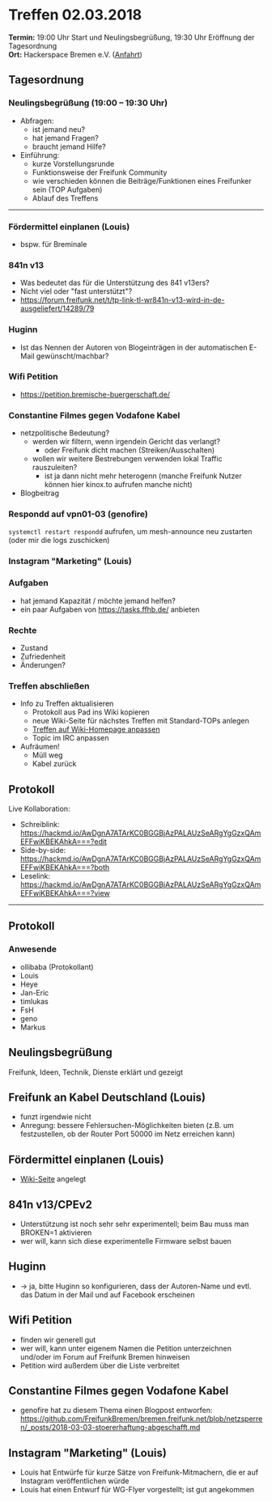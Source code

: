# Treffen 02.03.2018

**Termin:** 19:00 Uhr Start und Neulingsbegrüßung, 19:30 Uhr Eröffnung der Tagesordnung  
**Ort:** Hackerspace Bremen e.V. ([Anfahrt](https://www.hackerspace-bremen.de/anfahrt/))

## Tagesordnung
### Neulingsbegrüßung (19:00 – 19:30 Uhr)
- Abfragen:
    - ist jemand neu?
    - hat jemand Fragen?
    - braucht jemand Hilfe?
- Einführung:
    - kurze Vorstellungsrunde
    - Funktionsweise der Freifunk Community
    - wie verschieden können die Beiträge/Funktionen eines Freifunker sein (TOP Aufgaben)
    - Ablauf des Treffens

---

### Fördermittel einplanen (Louis)
* bspw. für Breminale

### 841n v13
* Was bedeutet das für die Unterstützung des 841 v13ers?
* Nicht viel oder "fast unterstützt"?
* https://forum.freifunk.net/t/tp-link-tl-wr841n-v13-wird-in-de-ausgeliefert/14289/79

### Huginn
* Ist das Nennen der Autoren von Blogeinträgen in der automatischen E-Mail gewünscht/machbar?

### Wifi Petition
* https://petition.bremische-buergerschaft.de/

### Constantine Filmes gegen Vodafone Kabel
* netzpolitische Bedeutung?
    * werden wir filtern, wenn irgendein Gericht das verlangt?
      *   oder Freifunk dicht machen (Streiken/Ausschalten)
    * wollen wir weitere Bestrebungen verwenden lokal Traffic rauszuleiten?
      * ist ja dann nicht mehr heterogenn (manche Freifunk Nutzer können hier kinox.to aufrufen manche nicht)
* Blogbeitrag


### Respondd auf vpn01-03 (genofire)
`systemctl restart respondd` aufrufen, um mesh-announce neu zustarten
(oder mir die logs zuschicken)

### Instagram "Marketing" (Louis)

### Aufgaben
- hat jemand Kapazität / möchte jemand helfen?
- ein paar Aufgaben von https://tasks.ffhb.de/ anbieten

### Rechte
- Zustand
- Zufriedenheit
- Änderungen?

### Treffen abschließen
- Info zu Treffen aktualisieren
  - Protokoll aus Pad ins Wiki kopieren
  - neue Wiki-Seite für nächstes Treffen mit Standard-TOPs anlegen
  - [Treffen auf Wiki-Homepage anpassen](Home)
  - Topic im IRC anpassen
- Aufräumen!
  - Müll weg
  - Kabel zurück


## Protokoll
Live Kollaboration:
- Schreiblink: https://hackmd.io/AwDgnA7ATArKC0BGGBjAzPALAUzSeARgYgGzxQAmEFFwiKBEKAhkA===?edit
- Side-by-side: https://hackmd.io/AwDgnA7ATArKC0BGGBjAzPALAUzSeARgYgGzxQAmEFFwiKBEKAhkA===?both
- Leselink: https://hackmd.io/AwDgnA7ATArKC0BGGBjAzPALAUzSeARgYgGzxQAmEFFwiKBEKAhkA===?view

---

## Protokoll
### Anwesende
- ollibaba (Protokollant)
- Louis
- Heye
- Jan-Eric
- timlukas
- FsH
- geno
- Markus


## Neulingsbegrüßung
Freifunk, Ideen, Technik, Dienste erklärt und gezeigt

## Freifunk an Kabel Deutschland (Louis)
* funzt irgendwie nicht
* Anregung: bessere Fehlersuchen-Möglichkeiten bieten (z.B. um festzustellen, ob der Router Port 50000 im Netz erreichen kann)

## Fördermittel einplanen (Louis)
* [Wiki-Seite](/Events/Breminale/2018/Alles) angelegt

## 841n v13/CPEv2
* Unterstützung ist noch sehr sehr experimentell; beim Bau muss man BROKEN=1 aktivieren
* wer will, kann sich diese experimentelle Firmware selbst bauen

## Huginn
* -> ja, bitte Huginn so konfigurieren, dass der Autoren-Name und evtl. das Datum in der Mail und auf Facebook erscheinen

## Wifi Petition
* finden wir generell gut
* wer will, kann unter eigenem Namen die Petition unterzeichnen und/oder im Forum auf Freifunk Bremen hinweisen
* Petition wird außerdem über die Liste verbreitet

## Constantine Filmes gegen Vodafone Kabel
* genofire hat zu diesem Thema einen Blogpost entworfen: https://github.com/FreifunkBremen/bremen.freifunk.net/blob/netzsperren/_posts/2018-03-03-stoererhaftung-abgeschafft.md

## Instagram "Marketing" (Louis)
* Louis hat Entwürfe für kurze Sätze von Freifunk-Mitmachern, die er auf Instagram veröffentlichen würde
* Louis hat einen Entwurf für WG-Flyer vorgestellt; ist gut angekommen
